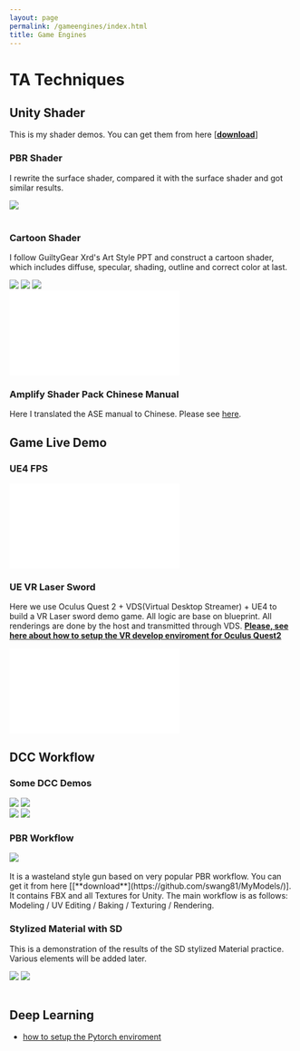 ```yaml
---
layout: page
permalink: /gameengines/index.html
title: Game Engines
---
```


# TA Techniques

## Unity Shader

This is my shader demos. You can get them from here [[**download**](https://github.com/swang81/JackUnityShaders/)]

### PBR Shader
I rewrite the surface shader, compared it with the surface shader and got similar results.

<div >
<img src="/images/ge/gunPBR.jpg">
</div>
<br>

### Cartoon Shader
I follow GuiltyGear Xrd's Art Style PPT and construct a cartoon shader, which includes diffuse, specular, shading, outline and correct color at last. 

<div class="third">
<img src="/images/ge/fight1.jpg">
<img src="/images/ge/fight2.jpg">
<img src="/images/ge/fight3.jpg">
</div>

<iframe src="//player.bilibili.com/player.html?bvid=BV1fh4y1V7gM&page=1" scrolling="no" border="0" frameborder="no" framespacing="0" allowfullscreen="true"> </iframe>

### Amplify Shader Pack Chinese Manual
Here I translated the ASE manual to Chinese. Please see [here](/blogs/ase). 

## Game Live Demo
### UE4 FPS

<iframe src="//player.bilibili.com/player.html?bvid=BV1bP411k7mN&page=1&autoplay=0" scrolling="no" border="0" frameborder="no" framespacing="0" allowfullscreen="true"> </iframe>
<br>

### UE VR Laser Sword
Here we use Oculus Quest 2 + VDS(Virtual Desktop Streamer) + UE4 to build a VR Laser sword demo game.  All logic are base on blueprint. All renderings are done by the host and transmitted through VDS.
[**Please, see here about how to setup the VR develop enviroment for Oculus Quest2**](/blogs/quest2)

<iframe src="//player.bilibili.com/player.html?bvid=BV1Q94y1B7RT&page=1&autoplay=0" scrolling="no" border="0" frameborder="no" framespacing="0" allowfullscreen="true"> </iframe>

<br>

## DCC Workflow

### Some DCC Demos

<div class="second">
<img src="/images/ge/pbrgun1.jpg">
<img src="/images/ge/tower.jpg">
</div>
<div class="second">
<img src="/images/ge/plug.jpg">
<img src="/images/ge/girl.jpg">
</div>

### PBR Workflow

<div >
<img src="/images/ge/pbrgun2.jpg">
</div>

<br>
It is a wasteland style gun based on very popular PBR workflow. You can get it from here [[**download**](https://github.com/swang81/MyModels/)]. It contains FBX and all Textures for Unity. The main workflow is as follows: Modeling / UV Editing / Baking / Texturing / Rendering. 


### Stylized Material with SD

This is a demonstration of the results of the  SD stylized Material practice. Various elements will be added later. 
<div class="second">
<img src="/images/ge/sd1.jpg">
<img src="/images/ge/sd2.jpg">
</div>
<br>


## Deep Learning

- [how to setup the Pytorch enviroment](/blogs/buildpytorch)




